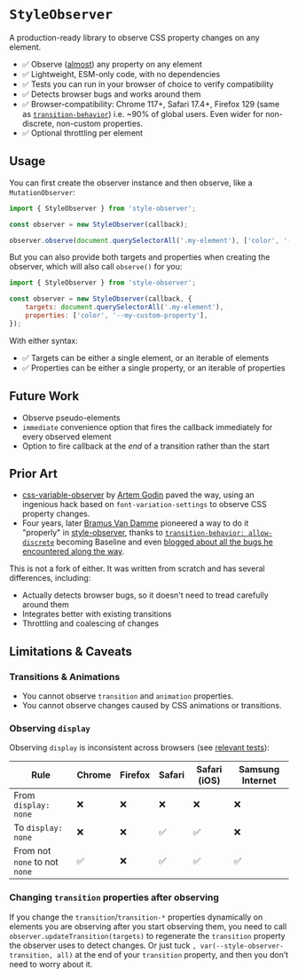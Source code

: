 # `StyleObserver`

A production-ready library to observe CSS property changes on any element.

- ✅ Observe ([almost](#limitations)) any property on any element
- ✅ Lightweight, ESM-only code, with no dependencies
- ✅ Tests you can run in your browser of choice to verify compatibility
- ✅ Detects browser bugs and works around them
- ✅ Browser-compatibility: Chrome 117+, Safari 17.4+, Firefox 129 (same as [`transition-behavior`](https://caniuse.com/mdn-css_properties_transition-behavior)) i.e. ~90% of global users. Even wider for non-discrete, non-custom properties.
- ✅ Optional throttling per element

## Usage

You can first create the observer instance and then observe, like a `MutationObserver`:

```js
import { StyleObserver } from 'style-observer';

const observer = new StyleObserver(callback);

observer.observe(document.querySelectorAll('.my-element'), ['color', '--my-custom-property']);
```

But you can also provide both targets and properties when creating the observer,
which will also call `observe()` for you:

```js
import { StyleObserver } from 'style-observer';

const observer = new StyleObserver(callback, {
	targets: document.querySelectorAll('.my-element'),
	properties: ['color', '--my-custom-property'],
});
```

With either syntax:
- ✅ Targets can be either a single element, or an iterable of elements
- ✅ Properties can be either a single property, or an iterable of properties


## Future Work

- Observe pseudo-elements
- `immediate` convenience option that fires the callback immediately for every observed element
- Option to fire callback at the *end* of a transition rather than the start

## Prior Art

- [css-variable-observer](https://github.com/fluorumlabs/css-variable-observer) by [Artem Godin](https://github.com/fluorumlabs) paved the way,
using an ingenious hack based on `font-variation-settings` to observe CSS property changes.
- Four years, later [Bramus Van Damme](https://github.com/bramus) pioneered a way to do it "properly" in [style-observer](https://github.com/bramus/style-observer),
thanks to [`transition-behavior: allow-discrete`](https://caniuse.com/mdn-css_properties_transition-behavior) becoming Baseline and even [blogged about all the bugs he encountered along the way](https://www.bram.us/2024/08/31/introducing-bramus-style-observer-a-mutationobserver-for-css/).

This is not a fork of either. It was written from scratch and has several differences, including:
- Actually detects browser bugs, so it doesn't need to tread carefully around them
- Integrates better with existing transitions
- Throttling and coalescing of changes


## Limitations & Caveats

### Transitions & Animations

- You cannot observe `transition` and `animation` properties.
- You cannot observe changes caused by CSS animations or transitions.

### Observing `display`

Observing `display` is inconsistent across browsers (see [relevant tests](tests/display)):

| Rule | Chrome | Firefox | Safari | Safari (iOS) | Samsung Internet |
| --- | --- | --- | --- | --- | --- |
| From `display: none` | ❌ | ❌ | ❌ | ❌ | ❌ |
| To `display: none` | ❌ | ❌ | ✅ | ✅ | ❌ |
| From not `none` to not `none` |  ✅ | ❌ | ✅ | ✅ | ✅ |

### Changing `transition` properties after observing

If you change the `transition`/`transition-*` properties dynamically on elements you are observing after you start observing them,
you need to call `observer.updateTransition(targets)` to regenerate the `transition` property the observer uses to detect changes.
Or just tuck `, var(--style-observer-transition, all)` at the end of your `transition` property, and then you don’t need to worry about it.

